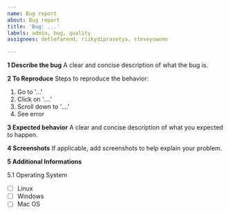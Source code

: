 ```yaml
---
name: Bug report
about: Bug report
title: 'Bug: ...'
labels: admin, bug, quality
assignees: detlefarend, rizkydiprasetya, steveyuwono

---
```


**1 Describe the bug**
A clear and concise description of what the bug is.

**2 To Reproduce**
Steps to reproduce the behavior:
1. Go to '...'
2. Click on '....'
3. Scroll down to '....'
4. See error

**3 Expected behavior**
A clear and concise description of what you expected to happen.

**4 Screenshots**
If applicable, add screenshots to help explain your problem.

**5 Additional Informations**

5.1 Operating System
   - [ ] Linux
   - [ ] Windows
   - [ ] Mac OS
